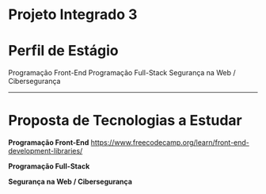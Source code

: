 # Projeto Integrado 3

# Perfil de Estágio

Programação Front-End
Programação Full-Stack
Segurança na Web / Cibersegurança

---

# Proposta de Tecnologias a Estudar

**Programação Front-End**
https://www.freecodecamp.org/learn/front-end-development-libraries/

**Programação Full-Stack**


**Segurança na Web / Cibersegurança**
